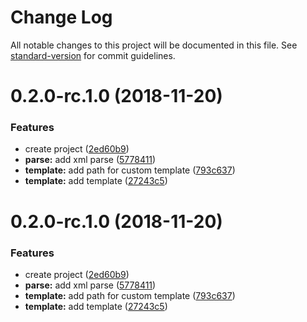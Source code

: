 # Change Log

All notable changes to this project will be documented in this file. See [standard-version](https://github.com/conventional-changelog/standard-version) for commit guidelines.

<a name="0.2.0-rc.1.0"></a>
# 0.2.0-rc.1.0 (2018-11-20)


### Features

* create project ([2ed60b9](https://github.com/Naylin15/fastlane-plugin-test_report-fork/commit/2ed60b9))
* **parse:** add xml parse ([5778411](https://github.com/Naylin15/fastlane-plugin-test_report-fork/commit/5778411))
* **template:** add path for custom template ([793c637](https://github.com/Naylin15/fastlane-plugin-test_report-fork/commit/793c637))
* **template:** add template ([27243c5](https://github.com/Naylin15/fastlane-plugin-test_report-fork/commit/27243c5))



<a name="0.2.0-rc.1.0"></a>
# 0.2.0-rc.1.0 (2018-11-20)


### Features

* create project ([2ed60b9](https://github.com/Naylin15/fastlane-plugin-test_report-fork/commit/2ed60b9))
* **parse:** add xml parse ([5778411](https://github.com/Naylin15/fastlane-plugin-test_report-fork/commit/5778411))
* **template:** add path for custom template ([793c637](https://github.com/Naylin15/fastlane-plugin-test_report-fork/commit/793c637))
* **template:** add template ([27243c5](https://github.com/Naylin15/fastlane-plugin-test_report-fork/commit/27243c5))
